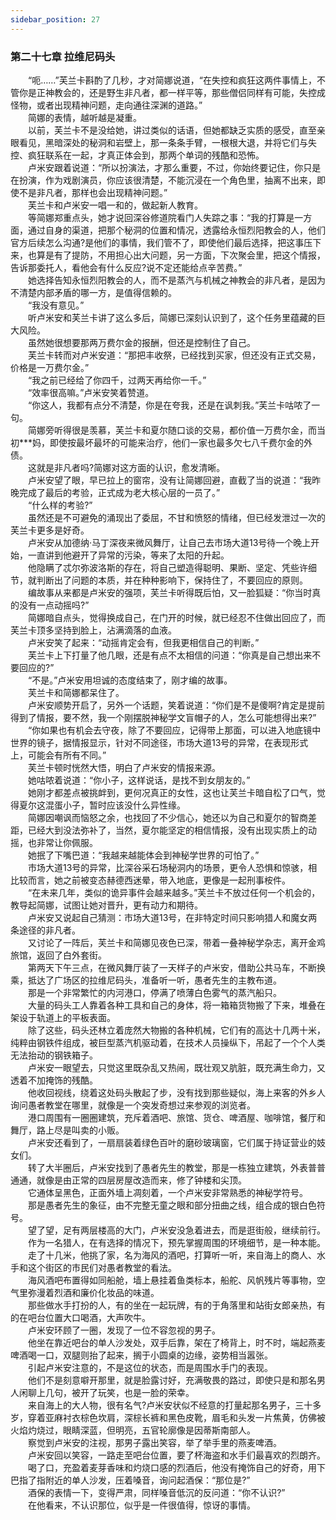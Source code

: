 ```yaml
---
sidebar_position: 27
---
```

### 第二十七章 拉维尼码头  


　　“呃……”芙兰卡斟酌了几秒，才对简娜说道，“在失控和疯狂这两件事情上，不管你是正神教会的，还是野生非凡者，都一样平等，那些僧侣同样有可能，失控成怪物，或者出现精神问题，走向通往深渊的道路。”  
　　简娜的表情，越听越是凝重。  
　　以前，芙兰卡不是没给她，讲过类似的话语，但她都缺乏实质的感受，直至亲眼看见，黑暗深处的秘洞和岩壁上，那一条条手臂，一根根大退，并将它们与失控、疯狂联系在一起，才真正体会到，那两个单词的残酷和恐怖。  
　　卢米安跟着说道：“所以扮演法，才那么重要，不过，你始终要记住，你只是在扮演，作为戏剧演员，你应该很清楚，不能沉浸在一个角色里，抽离不出来，即使不是非凡者，那样也会出现精神问题。”  
　　芙兰卡和卢米安一唱一和的，做起新人教育。  
　　等简娜郑重点头，她才说回深谷修道院看门人失踪之事：“我的打算是一方面，通过自身的渠道，把那个秘洞的位置和情况，透露给永恒烈阳教会的人，他们官方后续怎么沟通?是他们的事情，我们管不了，即使他们最后选择，把这事压下来，也算是有了提防，不用担心出大问题，另一方面，下次聚会里，把这个情报，告诉那委托人，看他会有什么反应?说不定还能给点辛苦费。”  
　　她选择告知永恒烈阳教会的人，而不是蒸汽与机械之神教会的非凡者，是因为不清楚内部矛盾的哪一方，是值得信赖的。  
　　“我没有意见。”  
　　听卢米安和芙兰卡讲了这么多后，简娜已深刻认识到了，这个任务里蕴藏的巨大风险。  
　　虽然她很想要那两万费尔金的报酬，但还是控制住了自己。  
　　芙兰卡转而对卢米安道：“那把丰收祭，已经找到买家，但还没有正式交易，价格是一万费尔金。”  
　　“我之前已经给了你四千，过两天再给你一千。”  
　　“效率很高嘛。”卢米安笑着赞道。  
　　“你这人，我都有点分不清楚，你是在夸我，还是在讽刺我。”芙兰卡咕哝了一句。  
　　简娜旁听得很是羡慕，芙兰卡和夏尔随口谈的交易，都价值一万费尔金，而当初***妈，即使按最坏最坏的可能来治疗，他们一家也最多欠七八千费尔金的外债。  
　　这就是非凡者吗?简娜对这方面的认识，愈发清晰。  
　　卢米安望了眼，早已拉上的窗帘，没有让简娜回避，直截了当的说道：“我昨晚完成了最后的考验，正式成为老大核心层的一员了。”  
　　“什么样的考验?”  
　　虽然还是不可避免的涌现出了委屈，不甘和愤怒的情绪，但已经发泄过一次的芙兰卡更多是好奇。  
　　卢米安从加德纳·马丁深夜来微风舞厅，让自己去市场大道13号待一个晚上开始，一直讲到他避开了异常的污染，等来了太阳的升起。  
　　他隐瞒了忒尔弥波洛斯的存在，将自己塑造得聪明、果断、坚定、凭些许细节，就判断出了问题的本质，并在种种影响下，保持住了，不要回应的原则。  
　　编故事从来都是卢米安的强项，芙兰卡听得既后怕，又一脸狐疑：“你当时真的没有一点动摇吗?”  
　　简娜暗自点头，觉得换成自己，在门开的时候，就已经忍不住做出回应了，而芙兰卡顶多坚持到脸上，沾满滴落的血液。  
　　卢米安笑了起来：“动摇肯定会有，但我更相信自己的判断。”  
　　芙兰卡上下打量了他几眼，还是有点不太相信的问道：“你真是自己想出来不要回应的?”  
　　“不是。”卢米安用坦诚的态度结束了，刚才编的故事。  
　　芙兰卡和简娜都呆住了。  
　　卢米安顺势开启了，另外一个话题，笑着说道：“你们是不是傻啊?肯定是提前得到了情报，要不然，我一个刚摆脱神秘学文盲帽子的人，怎么可能想得出来?”  
　　“你如果也有机会去守夜，除了不要回应，记得带上那面，可以进入地底镜中世界的镜子，据情报显示，针对不同途径，市场大道13号的异常，在表现形式上，可能会有所有不同。”  
　　芙兰卡顿时恍然大悟，明白了卢米安的情报来源。  
　　她咕哝着说道：“你小子，这样说话，是找不到女朋友的。”  
　　她刚才都差点被挑衅到，更何况真正的女性，这也让芙兰卡暗自松了口气，觉得夏尔这混蛋小子，暂时应该没什么异性缘。  
　　简娜因嘲讽而恼怒之余，也找回了不少信心，她还以为自己和夏尔的智商差距，已经大到没法弥补了，当然，夏尔能坚定的相信情报，没有出现实质上的动摇，也非常让你佩服。  
　　她抿了下嘴巴道：“我越来越能体会到神秘学世界的可怕了。”  
　　市场大道13号的异常，比深谷采石场秘洞内的场景，更令人恐惧和惊骇，相比较而言，她之前被变态赫德西迷晕，带入地底，更像是一起刑事桉件。  
　　“在未来几年，类似的诡异事件会越来越多。”芙兰卡不放过任何一个机会的，教导起简娜，试图让她对晋升，更有动力和期待。  
　　卢米安又说起自己猜测：市场大道13号，在非特定时间只影响猎人和魔女两条途径的非凡者。  
　　又讨论了一阵后，芙兰卡和简娜见夜色已深，带着一叠神秘学杂志，离开金鸡旅馆，返回了白外套街。  
　　第两天下午三点，在微风舞厅装了一天样子的卢米安，借助公共马车，不断换乘，抵达了广场区的拉维尼码头，准备听一听，愚者先生的主教布道。  
　　那是一个非常繁忙的内河港口，停满了喷薄白色雾气的蒸汽船只。  
　　大量的码头工人靠着各种工具和自己的身体，将一箱箱货物搬了下来，堆叠在架设于轨道上的平板表面。  
　　除了这些，码头还林立着庞然大物搬的各种机械，它们有的高达十几两十米，纯粹由钢铁件组成，被巨型蒸汽机驱动着，在技术人员操纵下，吊起了一个个人类无法抬动的钢铁箱子。  
　　卢米安一眼望去，只觉这里既杂乱又热闹，既壮观又肮脏，既充满生命力，又透着不加掩饰的残酷。  
　　他收回视线，绕着这处码头散起了步，没有找到那些疑似，海上来客的外乡人询问愚者教堂在哪里，就像是一个突发奇想过来参观的浏览者。  
　　港口周围有一圈圈建筑，充斥着酒吧、旅馆、货仓、啤酒屋、咖啡馆，餐厅和舞厅，路上尽是叫卖的小贩。  
　　卢米安还看到了，一扇扇装着绿色百叶的磨砂玻璃窗，它们属于持证营业的妓女们。  
　　转了大半圈后，卢米安找到了愚者先生的教堂，那是一栋独立建筑，外表普普通通，就像是由正常的四层房屋改造而来，修了钟楼和尖顶。  
　　它通体呈黑色，正面外墙上凋刻着，一个卢米安非常熟悉的神秘学符号。  
　　那是愚者先生的象征，由不完整无童之眼和部分扭曲之线，组合成的银白色符号。  
　　望了望，足有两层楼高的大门，卢米安没急着进去，而是逛街般，继续前行。  
　　作为一名猎人，在有选择的情况下，预先掌握周围的环境细节，是一种本能。  
　　走了十几米，他挑了家，名为海风的酒吧，打算听一听，来自海上的商人、水手和这个街区的市民们对愚者教堂的看法。  
　　海风酒吧布置得如同船舱，墙上悬挂着鱼类标本，船舵、风帆残片等事物，空气里弥漫着烈酒和廉价化妆品的味道。  
　　那些做水手打扮的人，有的坐在一起玩牌，有的于角落里和站街女郎亲热，有的在吧台位置大口喝酒，大声吹牛。  
　　卢米安环顾了一圈，发现了一位不容忽视的男子。  
　　他坐在靠近吧台的单人沙发处，双手后靠，架在了椅背上，时不时，端起燕麦啤酒喝一口，双腿则抬了起来，搁于小圆桌的边缘，姿势相当嚣张。  
　　引起卢米安注意的，不是这位的状态，而是周围水手门的表现。  
　　他们不是刻意噼开那里，就是脸露讨好，充满敬畏的路过，即使只是和那名男人闲聊上几句，被开了玩笑，也是一脸的荣幸。  
　　来自海上的大人物，很有名气?卢米安状似不经意的打量起那名男子，三十多岁，穿着亚麻衬衣棕色坎肩，深棕长裤和黑色皮靴，眉毛和头发一片焦黄，仿佛被火焰灼烧过，眼睛深蓝，但明亮，五官轮廓像是因蒂斯南部人。  
　　察觉到卢米安的注视，那男子露出笑容，举了举手里的燕麦啤酒。  
　　卢米安回以笑容，一路走至吧台位置，要了杯海盗和水手们最喜欢的烈朗齐。  
　　喝了口，充盈着麦芽香味和灼烧口感的烈酒后，他没有掩饰自己的好奇，用下巴指了指附近的单人沙发，压着嗓音，询问起酒保：“那位是?”  
　　酒保的表情一下，变得严肃，同样嗓音低沉的反问道：“你不认识?”  
　　在他看来，不认识那位，似乎是一件很值得，惊讶的事情。  
